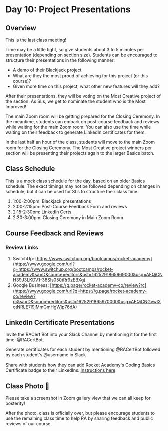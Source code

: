# Day 10: Project Presentations

## Overview

This is the last class meeting!

Time may be a little tight, so give students about 3 to 5 minutes per presentation (depending on section size). Students can be encouraged to structure their presentations in the following manner:

* A demo of their Blackjack project
* What are they the most proud of achieving for this project (or this course)?
* Given more time on this project, what other new features will they add?

After their presentations, they will be voting on the Most Creative project of the section. As SLs, we get to nominate the student who is the Most Improved!

The main Zoom room will be getting prepared for the Closing Ceremony. In the meantime, students can embark on post-course feedback and reviews while waiting for the main Zoom room. You can also use the time while waiting on their feedback to generate LinkedIn certificates for them.

In the last half an hour of the class, students will move to the main Zoom room for the Closing Ceremony. The Most Creative project winners per section will be presenting their projects again to the larger Basics batch.

## Class Schedule

This is a mock class schedule for the day, based on an older Basics schedule. The exact timings may not be followed depending on changes in schedule, but it can be used for SLs to structure their class time.

1. 1:00-2:00pm: Blackjack presentations
2. 2:00-2:15pm: Post-Course Feedback Form and reviews
3. 2:15-2:30pm: LinkedIn Certs
4. 2:30-3:00pm: Closing Ceremony in Main Zoom Room

## Course Feedback and Reviews

### Review Links

1. SwitchUp: [https://www.switchup.org/bootcamps/rocket-academy](https://www.google.com/url?q=https://www.switchup.org/bootcamps/rocket-academy&sa=D&source=editors&ust=1625291865969000&usg=AFQjCNH39J3LKDV1-38Sls050tRr9zEBXg)
2. Google Business: [https://g.page/rocket-academy-co/review?rc](https://www.google.com/url?q=https://g.page/rocket-academy-co/review?rc&sa=D&source=editors&ust=1625291865970000&usg=AFQjCNGvwlXotNRLE7I9jMmGmHgWjp76dA)

## LinkedIn Certificate Presentations

Invite the RACert Bot into your Slack Channel by mentioning it for the first time: @RACertBot.

Generate certificates for each student by mentioning @RACertBot followed by each student's @username in Slack

Share with students how they can add Rocket Academy's Coding Basics Certificate badge to their LinkedIns. [Instructions here](https://codingbasics.rocketacademy.co/course-logistics/post-course/linkedin-certificates).

## Class Photo 🥳

Please take a screenshot in Zoom gallery view that we can all keep for posterity!

After the photo, class is officially over, but please encourage students to use the remaining class time to help RA by sharing feedback and public reviews of our course.
